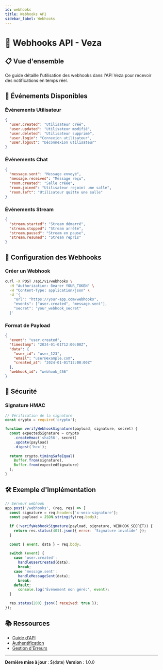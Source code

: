 ```yaml
---
id: webhooks
title: Webhooks API
sidebar_label: Webhooks
---
```


# 🔗 Webhooks API - Veza

## 📋 Vue d'ensemble

Ce guide détaille l'utilisation des webhooks dans l'API Veza pour recevoir des notifications en temps réel.

## 🎯 Événements Disponibles

### Événements Utilisateur
```json
{
  "user.created": "Utilisateur créé",
  "user.updated": "Utilisateur modifié",
  "user.deleted": "Utilisateur supprimé",
  "user.login": "Connexion utilisateur",
  "user.logout": "Déconnexion utilisateur"
}
```

### Événements Chat
```json
{
  "message.sent": "Message envoyé",
  "message.received": "Message reçu",
  "room.created": "Salle créée",
  "room.joined": "Utilisateur rejoint une salle",
  "room.left": "Utilisateur quitte une salle"
}
```

### Événements Stream
```json
{
  "stream.started": "Stream démarré",
  "stream.stopped": "Stream arrêté",
  "stream.paused": "Stream en pause",
  "stream.resumed": "Stream repris"
}
```

## 📡 Configuration des Webhooks

### Créer un Webhook
```bash
curl -X POST /api/v1/webhooks \
  -H "Authorization: Bearer YOUR_TOKEN" \
  -H "Content-Type: application/json" \
  -d '{
    "url": "https://your-app.com/webhooks",
    "events": ["user.created", "message.sent"],
    "secret": "your_webhook_secret"
  }'
```

### Format de Payload
```json
{
  "event": "user.created",
  "timestamp": "2024-01-01T12:00:00Z",
  "data": {
    "user_id": "user_123",
    "email": "user@example.com",
    "created_at": "2024-01-01T12:00:00Z"
  },
  "webhook_id": "webhook_456"
}
```

## 🔐 Sécurité

### Signature HMAC
```javascript
// Vérification de la signature
const crypto = require('crypto');

function verifyWebhookSignature(payload, signature, secret) {
  const expectedSignature = crypto
    .createHmac('sha256', secret)
    .update(payload)
    .digest('hex');
    
  return crypto.timingSafeEqual(
    Buffer.from(signature),
    Buffer.from(expectedSignature)
  );
}
```

## 🛠️ Exemple d'Implémentation

```javascript
// Serveur webhook
app.post('/webhooks', (req, res) => {
  const signature = req.headers['x-veza-signature'];
  const payload = JSON.stringify(req.body);
  
  if (!verifyWebhookSignature(payload, signature, WEBHOOK_SECRET)) {
    return res.status(401).json({ error: 'Signature invalide' });
  }
  
  const { event, data } = req.body;
  
  switch (event) {
    case 'user.created':
      handleUserCreated(data);
      break;
    case 'message.sent':
      handleMessageSent(data);
      break;
    default:
      console.log('Événement non géré:', event);
  }
  
  res.status(200).json({ received: true });
});
```

## 📚 Ressources

- [Guide d'API](./README.md)
- [Authentification](./authentication.md)
- [Gestion d'Erreurs](./error-handling.md)

---

**Dernière mise à jour** : $(date)
**Version** : 1.0.0 